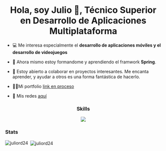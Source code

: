 <h1 align="center">Hola, soy Julio 👋, Técnico Superior en Desarrollo de Aplicaciones Multiplataforma</h1>

- 💻 Me interesa especialmente el **desarrollo de aplicaciones móviles y el desarrollo de videojuegos**

- 🌱 Ahora mismo estoy formandome y aprendiendo el framwork **Spring**.

- 👯 Estoy abierto a colaborar en proyectos interesantes. Me encanta aprender, y ayudar a otros es una forma fantástica de hacerlo.

- 👨‍💻Mi portfolio [link en proceso]()

- 🛜 Mis redes [aquí](https://juliord24.carrd.co)
  
<h3 align="center">Skills</h3>
<p align="center">
  <a href="https://skillicons.dev">
    <img src="https://skillicons.dev/icons?i=dart,firebase,flutter,git,java,md,mysql" />
  </a>
</p>

<h3 align="left">Stats</h3>

<p><img align="left" src="https://github-readme-stats.vercel.app/api/top-langs?username=juliord24&show_icons=true&locale=en&layout=compact" alt="juliord24" /></p>

<p>&nbsp;<img align="center" src="https://github-readme-stats.vercel.app/api?username=juliord24&show_icons=true&locale=en" alt="juliord24" /></p>
